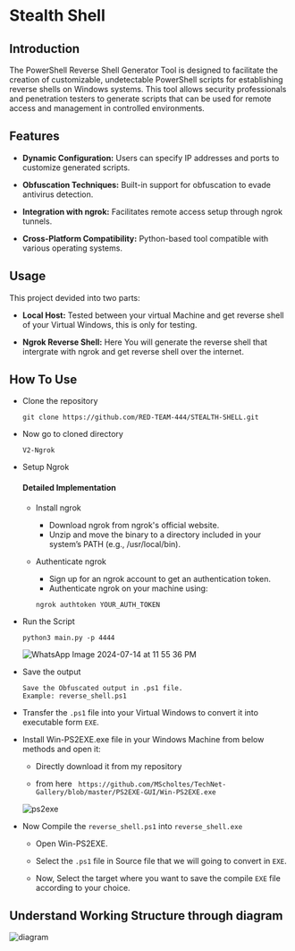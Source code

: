 # Stealth Shell

##  Introduction
The PowerShell Reverse Shell Generator Tool is designed to facilitate the creation of customizable, undetectable PowerShell scripts for establishing reverse shells on Windows systems. This tool allows security professionals and penetration testers to generate scripts that can be used for remote access and management in controlled environments.


##  Features

 - **Dynamic Configuration:**  Users can specify IP addresses and ports to customize generated scripts.

 - **Obfuscation Techniques:** Built-in support for obfuscation to evade antivirus detection.

 - **Integration with ngrok:** Facilitates remote access setup through ngrok tunnels.

 - **Cross-Platform Compatibility:** Python-based tool compatible with various operating systems.


##  Usage
   This project devided into two parts:

- **Local Host:**    Tested between your virtual Machine and get reverse shell of your Virtual Windows, this is only for testing.
   
- **Ngrok Reverse Shell:**    Here You will generate the reverse shell that intergrate with ngrok and get reverse shell over the internet.


##  How To Use

  - Clone the repository
    
     ```
     git clone https://github.com/RED-TEAM-444/STEALTH-SHELL.git
     ```

  - Now go to cloned directory

    ```
    V2-Ngrok
    ```

  - Setup Ngrok
    #### Detailed Implementation
    - Install ngrok
      
        - Download ngrok from ngrok's official website.
        - Unzip and move the binary to a directory included in your system’s PATH (e.g., /usr/local/bin).

    -  Authenticate ngrok
   
       - Sign up for an ngrok account to get an authentication token.
       - Authenticate ngrok on your machine using:
         
        ```
        ngrok authtoken YOUR_AUTH_TOKEN
        ```
- Run the Script

  ```
  python3 main.py -p 4444
  ```

  ![WhatsApp Image 2024-07-14 at 11 55 36 PM](https://github.com/user-attachments/assets/64e6e9b8-2c06-4563-b214-44d56050bfcd)

 
 - Save the output

   ```
   Save the Obfuscated output in .ps1 file.
   Example: reverse_shell.ps1
   ```
 - Transfer the ```.ps1``` file into your Virtual Windows to convert it into executable form ```EXE```.

 - Install Win-PS2EXE.exe file in your Windows Machine from below methods and open it:

    - Directly download it from my repository
      
    - from here ``` https://github.com/MScholtes/TechNet-Gallery/blob/master/PS2EXE-GUI/Win-PS2EXE.exe```


    ![ps2exe](https://github.com/user-attachments/assets/c3a94ed7-f76c-4f2a-b1f4-7eb1f5f5a26a)
 
 - Now Compile the ```reverse_shell.ps1``` into ```reverse_shell.exe```

    - Open Win-PS2EXE.
      
    - Select the ```.ps1``` file in Source file that we will going to convert in ```EXE```.
      
    - Now, Select the target where you want to save the compile ```EXE``` file according to your choice.
         
##  Understand Working Structure through diagram



![diagram ](https://github.com/user-attachments/assets/d9334e73-e004-4301-b612-319f7ede06fd)
